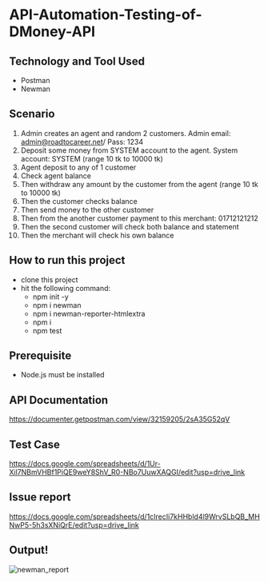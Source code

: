 # API-Automation-Testing-of-DMoney-API

## Technology and Tool Used
- Postman
- Newman

## Scenario
1. Admin creates an agent and random 2 customers. Admin email: admin@roadtocareer.net/ Pass: 1234
2. Deposit some money from SYSTEM account to the agent. System account: SYSTEM (range 10 tk to 10000 tk)
3. Agent deposit to any of 1 customer
4. Check agent balance
5. Then withdraw any amount by the customer from the agent (range 10 tk to 10000 tk)
6. Then the customer checks balance
7. Then send money to the other customer
8. Then from the another customer payment to this merchant: 01712121212
9. Then the second customer will check both balance and statement
10. Then the merchant will check his own balance

## How to run this project
- clone this project
- hit the following command:
  - npm init -y 
  - npm i newman 
  - npm i newman-reporter-htmlextra 
  - npm i 
  - npm test 

## Prerequisite
- Node.js must be installed

## API Documentation
https://documenter.getpostman.com/view/32159205/2sA35G52qV

## Test Case
https://docs.google.com/spreadsheets/d/1Ur-Xil7NBmVHBf1PiQE9weY8ShV_R0-NBo7UuwXAQGI/edit?usp=drive_link

## Issue report
https://docs.google.com/spreadsheets/d/1cIrecIi7kHHbld4l9WrvSLbQB_MHNwP5-5h3sXNiQrE/edit?usp=drive_link

## Output!
![newman_report](https://github.com/touhid-96/API-Automation-Testing-of-DMoney-API/assets/29010371/0ba694cf-d8bb-4952-bdc0-f0fdc57e24f0)

